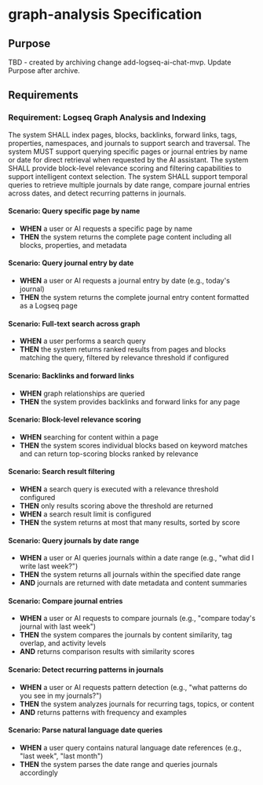 # graph-analysis Specification

## Purpose
TBD - created by archiving change add-logseq-ai-chat-mvp. Update Purpose after archive.
## Requirements
### Requirement: Logseq Graph Analysis and Indexing
The system SHALL index pages, blocks, backlinks, forward links, tags, properties, namespaces, and journals to support search and traversal. The system MUST support querying specific pages or journal entries by name or date for direct retrieval when requested by the AI assistant. The system SHALL provide block-level relevance scoring and filtering capabilities to support intelligent context selection. The system SHALL support temporal queries to retrieve multiple journals by date range, compare journal entries across dates, and detect recurring patterns in journals.

#### Scenario: Query specific page by name
- **WHEN** a user or AI requests a specific page by name
- **THEN** the system returns the complete page content including all blocks, properties, and metadata

#### Scenario: Query journal entry by date
- **WHEN** a user or AI requests a journal entry by date (e.g., today's journal)
- **THEN** the system returns the complete journal entry content formatted as a Logseq page

#### Scenario: Full-text search across graph
- **WHEN** a user performs a search query
- **THEN** the system returns ranked results from pages and blocks matching the query, filtered by relevance threshold if configured

#### Scenario: Backlinks and forward links
- **WHEN** graph relationships are queried
- **THEN** the system provides backlinks and forward links for any page

#### Scenario: Block-level relevance scoring
- **WHEN** searching for content within a page
- **THEN** the system scores individual blocks based on keyword matches and can return top-scoring blocks ranked by relevance

#### Scenario: Search result filtering
- **WHEN** a search query is executed with a relevance threshold configured
- **THEN** only results scoring above the threshold are returned
- **WHEN** a search result limit is configured
- **THEN** the system returns at most that many results, sorted by score

#### Scenario: Query journals by date range
- **WHEN** a user or AI queries journals within a date range (e.g., "what did I write last week?")
- **THEN** the system returns all journals within the specified date range
- **AND** journals are returned with date metadata and content summaries

#### Scenario: Compare journal entries
- **WHEN** a user or AI requests to compare journals (e.g., "compare today's journal with last week")
- **THEN** the system compares the journals by content similarity, tag overlap, and activity levels
- **AND** returns comparison results with similarity scores

#### Scenario: Detect recurring patterns in journals
- **WHEN** a user or AI requests pattern detection (e.g., "what patterns do you see in my journals?")
- **THEN** the system analyzes journals for recurring tags, topics, or content
- **AND** returns patterns with frequency and examples

#### Scenario: Parse natural language date queries
- **WHEN** a user query contains natural language date references (e.g., "last week", "last month")
- **THEN** the system parses the date range and queries journals accordingly

